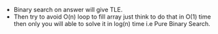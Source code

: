 * Binary search on answer will give TLE.
​
* Then try to avoid O(n) loop to fill array just think to do that in O(1) time then only you will able to solve it in log(n) time i.e Pure Binary Search.